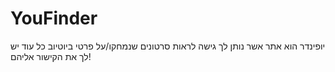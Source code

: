 # YouFinder
יופינדר הוא אתר אשר נותן לך גישה לראות סרטונים שנמחקו/על פרטי ביוטיוב כל עוד יש לך את הקישור אליהם!
